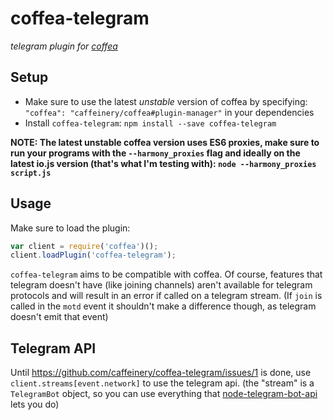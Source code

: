# coffea-telegram

_telegram plugin for [coffea](https://github.com/caffeinery/coffea/)_


## Setup

 * Make sure to use the latest *unstable* version of coffea by specifying: `"coffea": "caffeinery/coffea#plugin-manager"` in your dependencies
 * Install `coffea-telegram`: `npm install --save coffea-telegram`

__NOTE: The latest unstable coffea version uses ES6 proxies, make sure to run your programs with the `--harmony_proxies` flag and ideally on the latest io.js version (that's what I'm testing with): `node --harmony_proxies script.js`__


## Usage

Make sure to load the plugin:

```javascript
var client = require('coffea')();
client.loadPlugin('coffea-telegram');
```

`coffea-telegram` aims to be compatible with coffea. Of course, features that telegram doesn't have (like joining channels) aren't available for telegram protocols and will result in an error if called on a telegram stream. (If `join` is called in the `motd` event it shouldn't make a difference though, as telegram doesn't emit that event)


## Telegram API

Until https://github.com/caffeinery/coffea-telegram/issues/1 is done, use `client.streams[event.network]` to use the telegram api. (the "stream" is a `TelegramBot` object, so you can use everything that [node-telegram-bot-api](https://github.com/yagop/node-telegram-bot-api) lets you do)